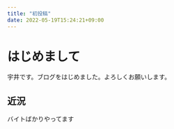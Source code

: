 ```yaml
---
title: "初投稿"
date: 2022-05-19T15:24:21+09:00
---
```


# はじめまして

宇井です。ブログをはじめました。よろしくお願いします。

## 近況
バイトばかりやってます
